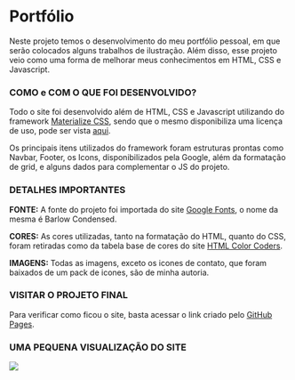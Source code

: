 # Portfólio

Neste projeto temos o desenvolvimento do meu portfólio pessoal, em que serão colocados alguns trabalhos de ilustração. Além disso, esse projeto veio como uma forma de melhorar meus conhecimentos em HTML, CSS e Javascript.



### COMO e COM O QUE FOI DESENVOLVIDO?

Todo o site foi desenvolvido além de HTML, CSS e Javascript utilizando do framework [Materialize CSS](https://materializecss.com/), sendo que o mesmo disponibiliza uma licença de uso, pode ser vista [aqui](https://github.com/Estelamb/portifoliome/blob/master/LICENSE).

Os principais itens utilizados do framework foram estruturas prontas como Navbar, Footer, os Icons, disponibilizados pela Google, além da formatação de grid, e alguns dados para complementar o JS do projeto.



### DETALHES IMPORTANTES

**FONTE:** A fonte do projeto foi importada do site [Google Fonts](https://fonts.google.com/), o nome da mesma é Barlow Condensed.

**CORES:** As cores utilizadas, tanto na formatação do HTML, quanto do CSS, foram retiradas como da tabela base de cores do site [HTML Color Coders](https://htmlcolorcodes.com/color-names/).

**IMAGENS:** Todas as imagens, exceto os icones de contato, que foram baixados de um pack de icones, são de minha autoria.



### VISITAR O PROJETO FINAL

Para verificar como ficou o site, basta acessar o link criado pelo [GitHub Pages](https://estelamb.github.io/portifoliome/).



### UMA PEQUENA VISUALIZAÇÃO DO SITE

![](https://github.com/Estelamb/portifoliome/blob/master/img/visualizarSite.png)